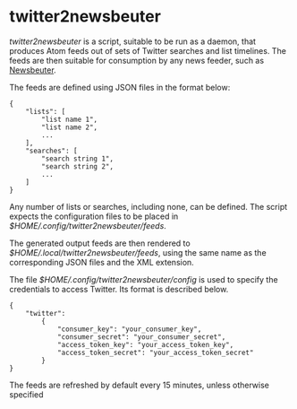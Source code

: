 twitter2newsbeuter
==================

_twitter2newsbeuter_ is a script, suitable to be run as a daemon, that produces
Atom feeds out of sets of Twitter searches and list timelines. The feeds are
then suitable for consumption by any news feeder, such as
[Newsbeuter](http://newsbeuter.org/).

The feeds are defined using JSON files in the format below:

```
{
    "lists": [
        "list name 1",
        "list name 2",
        ...
    ],
    "searches": [
        "search string 1",
        "search string 2",
        ...
    ]
}
```

Any number of lists or searches, including none, can be defined. The script
expects the configuration files to be placed in _$HOME/.config/twitter2newsbeuter/feeds_.

The generated output feeds are then rendered to
_$HOME/.local/twitter2newsbeuter/feeds_, using the same name as the
corresponding JSON files and the XML extension.

The file _$HOME/.config/twitter2newsbeuter/config_ is used to specify the
credentials to access Twitter. Its format is described below.

```
{
    "twitter":
        {
            "consumer_key": "your_consumer_key",
            "consumer_secret": "your_consumer_secret",
            "access_token_key": "your_access_token_key",
            "access_token_secret": "your_access_token_secret"
        }
}
```

The feeds are refreshed by default every 15 minutes, unless otherwise specified
